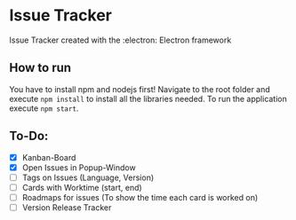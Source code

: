 # Issue Tracker
Issue Tracker created with the  :electron: Electron framework

## How to run
You have to install npm and nodejs first!
Navigate to the root folder and execute `npm install` to install all the libraries needed. To run the
application execute `npm start`.

## To-Do:
- [x] Kanban-Board
- [x] Open Issues in Popup-Window
- [ ] Tags on Issues (Language, Version)
- [ ] Cards with Worktime (start, end)
- [ ] Roadmaps for issues (To show the time each card is worked on)
- [ ] Version Release Tracker 
